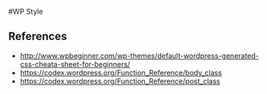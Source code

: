 #WP Style

## References

* http://www.wpbeginner.com/wp-themes/default-wordpress-generated-css-cheata-sheet-for-beginners/  
* https://codex.wordpress.org/Function_Reference/body_class  
* https://codex.wordpress.org/Function_Reference/post_class 
